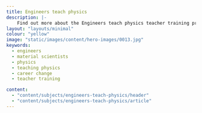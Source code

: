 ```yaml
---
title: Engineers teach physics
description: |-
    Find out more about the Engineers teach physics teacher training programme for engineers and material scientists who want to teach physics.
layout: "layouts/minimal"
colour: "yellow"
image: "static/images/content/hero-images/0013.jpg"
keywords:
  - engineers
  - material scientists
  - physics
  - teaching physics
  - career change
  - teacher training

content:
  - "content/subjects/engineers-teach-physics/header"
  - "content/subjects/engineers-teach-physics/article"
---
```


